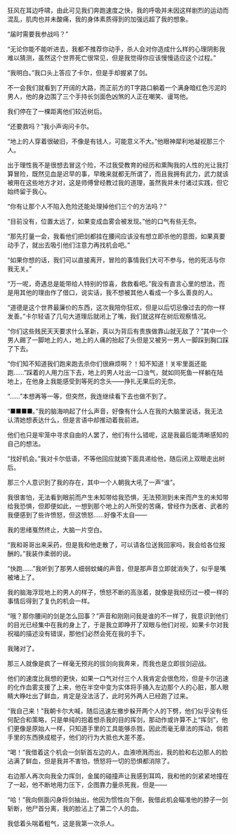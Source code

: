 狂风在耳边呼啸，由此可见我们奔跑速度之快，我的呼吸并未因这样剧烈的运动而混乱，肌肉也并未酸痛，我的身体素质得到的加强远超了我的想象。

“届时需要我参战吗？”

“无论你能不能听进去，我都不推荐你动手，杀人会对你造成什么样的心理阴影我难以猜测，虽然这个世界死亡很常见，但是我觉得你应该慢慢适应这个过程。”

“我明白。”我口头上答应了卡尔，但是手却握紧了剑。

不一会我们就看到了开阔的大路，而正前方的T字路口躺着一个满身暗红色污泥的男人，他的身边围了三个手持长剑面色凶煞的人正在嘲笑、谩骂他。

我们停在了一棵距离他们较近树后。

“还要救吗？”我小声询问卡尔。

“地上的人穿着很破旧，不像是有钱人，可能意义不大。”他眼神犀利地凝视那三个人。

出于理性我不是很想去冒这个险，不过我受教育的经历和熏陶我的人性的光让我打算冒险，既然见血是迟早的事，早晚来就都无所谓了，而且我拥有武力，武力就该被用在这些地方才对，这是师傅曾经教过我的道理，虽然我并未付诸过实践，但它始终留于我心。

“你有让那个人不陷入危险还能处理掉他们三个的方法吗？”

“目前没有，位置太远了，如果变成血雾会被发现。”他的口气有些无奈。

“那先打量一会，我看他们把剑都挂在腰间应该没有想立即杀他的意图，如果真要动手了，就出去吸引他们注意力再找机会吧。”

“如果你想的话，我们可以直接离开，冒险的事情我们大可不参与，他的死活与你我无关。”

“万一呢，奇遇总是能带给人特别的惊喜，救救看吧。”我没有直言心里的想法，而是用其他的理由作了借口，说实话，我不想被其他人看成一个多么善良的人。

“道德是这个世界最廉价的东西，这次我陪你狂欢，但是以后切忌像过去的你一样发善。”卡尔轻语了几句大道理后就闭上了嘴，我们就这样在树后观察情况。

“你们这些贱民天天要求什么革新，真以为背后有贵族做靠山就无敌了？”其中一个男人踢了一脚地上的人，地上的人痛的抬起了头但是又被另一男人一脚踩到胸口踩了下去。

“你们知不知道我们跑来跑去杀你们很麻烦啊？！知不知道！关牢里面还能跑……”踩着的人用力压下去，地上的男人吐出一口浊气，就如同死鱼一样躺在陆地上，在他身上我能感受到等死的念头——挣扎无果后的无奈。

“……”本想再等一等，但突然，我连继续看下去也做不到了。

“■■■■。”我的脑海响起了什么声音，好像有什么人在我的大脑里说话，我无法认清她想表达什么，但是言语中却推动着我前进。

他们也只是牢笼中寻求自由的人罢了，他们有什么错呢，这是我最后能清晰感知的自己的想法。

“找好机会。”我对卡尔低语，不等他回应就摘下面具递给他，随后闭上双眼走出树后。

那三个人意识到了我的存在，其中一个人朝我大吼了一声“谁”。

我很害怕，无法看到眼前而产生未知带给我恐惧，无法预测到未来而产生的未知带给我恐惧，但即便如此，一想到那个地上的人所受的苦痛，曾经作为医者、武者的我便感到了些许愤怒，但这愤怒……好像不太自——

我的思绪戛然终止，大脑一片空白。

“我和哥哥出来采药，但是我和他走散了，可以请各位送我回家吗，我会给各位报酬的。”我装作柔弱的说。

“快跑……”我听到了那男人细弱蚊蝇的声音，但是那声音立即就消失了，似乎是嘴被堵上了。

我的脑海浮现地上的男人的样子，愤怒不断的高涨着，就像是我经历过一模一样的事情后得到了复仇的机会一样。

“哦？那你腰间的剑是怎么回事？”声音和刚刚问我是谁的不一样了，我意识到他们的目光已经集中在我的身上了，于是我立即睁开了双眼与他们对视，如果卡尔对我祝福的描述没有错误，那他们必然会死在我的手下。

我赌对了。

那三人就像是疯了一样毫无预兆的拔剑向我奔来，而我也是立即拔剑迎战。

他们的速度比我想的更快，如果一口气对付三个人我肯定会很危险，但是卡尔迅速的化作血雾支援了上来，他在半空中变为实体将手捅入左边那个人的心脏，那人眼睛大睁吐出了鲜血，肯定是没法活了，此时另外两人已经跑了过来。

“我自己来！”我朝卡尔大喊，随后迅速左撤步躲开两个人的下劈，他们似乎没有任何配合和策略，只是单纯的抱着想杀我的目的挥剑，那动作或许算不上“挥剑”，他们更像是原始人一样，只知道手里的工具能够杀戮，因此而毫无章法的挥动，倘若手里的东西换成棍子，他们的行为大抵也大差不差。

“喝！”我借着这个机会一剑斩首左边的人，血液喷溅而出，我的脸和右边那人的脸沾满了鲜血，但是我并不害怕，愤怒将一切的恐惧都消除了。

右边那人再次向我全力挥剑，金属的碰撞声让我感到耳鸣，我和他的剑紧紧地撞在了一起，他不断地用力压下，企图靠力量杀死我，但是——

“哈！”我向侧面闪身将剑抽出，他因为惯性向下倒，我借此机会瞄准他的脖子一剑斩断，他尸首分离，我的脸沾上了第二个人的血。

我低着头喘着粗气，这是我第一次杀人。

